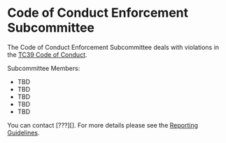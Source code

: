 # Code of Conduct Enforcement Subcommittee

The Code of Conduct Enforcement Subcommittee deals with violations in the [TC39 Code of Conduct][].

Subcommittee Members:

* TBD
* TBD
* TBD
* TBD
* TBD

You can contact [???][]. For more details please see the [Reporting Guidelines][].

[TC39 Code of Conduct]: Conduct.md
[conduct@???.com]: mailto:???@???.com
[Reporting Guidelines]: Reporting.md
